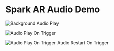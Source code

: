 # Spark AR Audio Demo


![Background Audio Play](https://user-images.githubusercontent.com/42488200/69987027-97728880-1564-11ea-85d6-c161b3143894.png)


![Audio Play On Trigger](https://user-images.githubusercontent.com/42488200/69987079-b3762a00-1564-11ea-959a-52a3abb4a812.png)


![Audio Play On Trigger  Audio Restart On Trigger](https://user-images.githubusercontent.com/42488200/69987109-bffa8280-1564-11ea-9ebe-1d720236affa.png)
